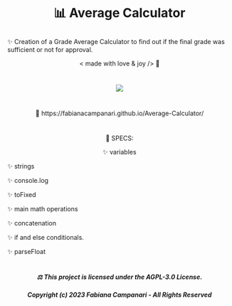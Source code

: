 # <p align="center"> 📊 Average Calculator </p>

✨ Creation of a Grade Average Calculator to find out if the final grade was sufficient or not for approval.

<p align="center"> < made with love & joy /> 🧡 

#

 <p align="center">
  <img src="https://user-images.githubusercontent.com/113218619/231811820-55a8d649-6c87-48fe-952b-696afcea4efe.png" />
</p>

#

 <p align="center"> 🚀 https://fabianacampanari.github.io/Average-Calculator/
</p>

#

<p align="center"> 📌 SPECS: </p>

<p align="center"> ✨ variables

✨ strings </p>

✨ console.log </p>

✨ toFixed </p>

✨ main math operations </p>

✨ concatenation  </p>

✨ if and else conditionals.  </p>

✨ parseFloat  </p>

#

##### <p align="center"> ⚖︎ This project is licensed under the AGPL-3.0 License. </p>

##### <p align="center"> Copyright (c) 2023 Fabiana Campanari - All Rights Reserved </p>


 



